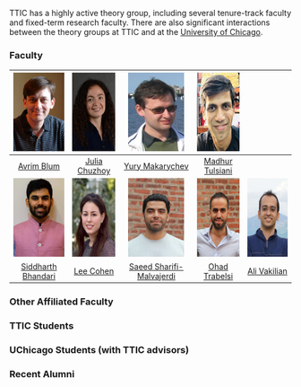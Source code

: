 TTIC has a highly active theory group, including several tenure-track faculty and fixed-term research faculty. There are also significant interactions between the theory groups at TTIC and at the [University of Chicago](http://theory.cs.uchicago.edu).




### Faculty

|        <img src="avrim.jpg" height="140" width="100">        |   <img src="julia.jpg" height="140" width="100">    |        <img src="yury.jpg" height="140" width="100">         |       <img src="madhur.jpg" height="140" width="100">       |                                                |
| :----------------------------------------------------------: | :-------------------------------------------------: | :----------------------------------------------------------: | :---------------------------------------------------------: | :--------------------------------------------: |
|         [Avrim Blum](https://home.ttic.edu/~avrim/)          |   [Julia Chuzhoy](https://home.ttic.edu/~cjulia/)   |       [Yury Makarychev](https://home.ttic.edu/~yury/)        |     [Madhur Tulsiani](https://home.ttic.edu/~madhurt/)      |                                                |
|      <img src="siddharth.jpg" height="140" width="100">      |    <img src="lee.jpg" height="140" width="100">     |        <img src="saeed.jpg" height="140" width="100">        |        <img src="ohad.jpg" height="140" width="100">        |  <img src="ali.jpg" height="140" width="100">  |
| [Siddharth Bhandari](https://sites.google.com/view/siddharth-bhandari/) | [Lee Cohen](https://sites.google.com/view/leecohen) | [Saeed Sharifi-Malvajerdi](https://sites.google.com/view/saeedsh/home) | [Ohad Trabelsi](https://sites.google.com/view/ohadtrabelsi) | [Ali Vakilian](https://www.mit.edu/~vakilian/) |




### Other Affiliated Faculty



### TTIC Students



### UChicago Students (with TTIC advisors)



### Recent Alumni





